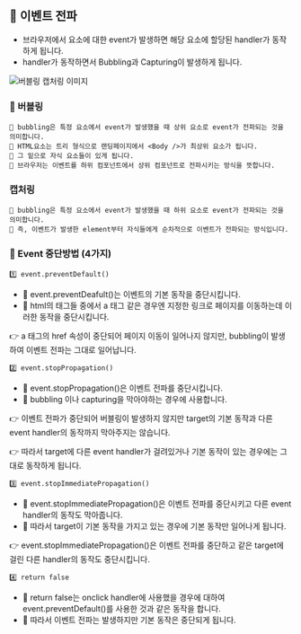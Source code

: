 ## 🍄 이벤트 전파
- 브라우저에서 요소에 대한 event가 발생하면 해당 요소에 할당된 handler가 동작하게 됩니다.
- handler가 동작하면서 Bubbling과 Capturing이 발생하게 됩니다.

![버블링 캡처링 이미지](https://img1.daumcdn.net/thumb/R1280x0/?scode=mtistory2&fname=https%3A%2F%2Fblog.kakaocdn.net%2Fdn%2FspQ8n%2FbtrEPcNtKDB%2FEp7S2Ld36WTRWx4d2khW01%2Fimg.png)

### 🍄 버블링
    🌱 bubbling은 특정 요소에서 event가 발생했을 때 상위 요소로 event가 전파되는 것을 의미합니다.
    🌱 HTML요소는 트리 형식으로 랜딩페이지에서 <Body />가 최상위 요소가 됩니다. 
    🌱 그 밑으로 자식 요소들이 있게 됩니다.
    🌱 브라우저는 이벤트를 하위 컴포넌트에서 상위 컴포넌트로 전파시키는 방식을 뜻합니다.

### 캡처링
    🌱 bubbling은 특정 요소에서 event가 발생했을 때 하위 요소로 event가 전파되는 것을 의미합니다.
    🌱 즉, 이벤트가 발생한 element부터 자식들에게 순차적으로 이벤트가 전파되는 방식입니다.

### 🍄 Event 중단방법 (4가지)

    1️⃣ event.preventDefault()
- 🌱 event.preventDeafult()는 이벤트의 기본 동작을 중단시킵니다.
- 🌱 html의 태그들 중에서 a 태그 같은 경우엔 지정한 링크로 페이지를 이동하는데 이러한 동작을 중단시킵니다.

👉 a 태그의 href 속성이 중단되어 페이지 이동이 일어나지 않지만, bubbling이 발생하여 이벤트 전파는 그대로 일어납니다.

    2️⃣ event.stopPropagation()

- 🌱 event.stopPropagation()은 이벤트 전파를 중단시킵니다. 
- 🌱 bubbling 이나 capturing을 막아야하는 경우에 사용합니다.

👉 이벤트 전파가 중단되어 버블링이 발생하지 않지만 target의 기본 동작과 다른 event handler의 동작까지 막아주지는 않습니다. 

👉 따라서 target에 다른 event handler가 걸려있거나 기본 동작이 있는 경우에는 그대로 동작하게 됩니다.

    3️⃣ event.stopImmediatePropagation()

- 🌱 event.stopImmediatePropagation()은 이벤트 전파를 중단시키고 다른 event handler의 동작도 막아줍니다. 
- 🌱 따라서 target이 기본 동작을 가지고 있는 경우에 기본 동작만 일어나게 됩니다.

👉 event.stopImmediatePropagation()은 이벤트 전파를 중단하고 같은 target에 걸린 다른 handler의 동작도 중단시킵니다.

    4️⃣ return false

- 🌱 return false는 onclick handler에 사용했을 경우에 대하여 event.preventDefault()를 사용한 것과 같은 동작을 합니다. 
- 🌱 따라서 이벤트 전파는 발생하지만 기본 동작은 중단되게 됩니다.



